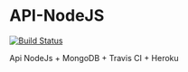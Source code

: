 # API-NodeJS
[![Build Status](https://travis-ci.com/GiliardOliveira/API-NodeJS.svg?token=7ysgy2RdC79Sz3VDmjqb&branch=master)](https://travis-ci.com/GiliardOliveira/API-NodeJS)

Api NodeJs + MongoDB + Travis CI + Heroku
